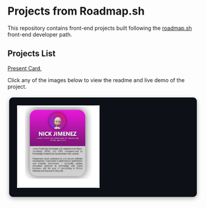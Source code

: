 # Projects from Roadmap.sh

This repository contains front-end projects built following the [roadmap.sh](https://roadmap.sh/) front-end developer path.

## Projects List  

[Present Card](projects/py_dalto_present%20card/), 


Click any of the images below to view the readme and live demo of the project.

<p align="left" style="
  background-color: #0d1117;
  border: 1px solid #30363d;
  border-radius: 10px;
  padding: 20px;
  width: 90%;
  margin: 20px auto;
  box-shadow: 0 4px 12px rgba(0,0,0,0.3);
">
  <a href='/projects/py_dalto_present card/'>
    <img width="48%" src="assets/resources/py_dalto_present card.png" alt="present card" />
  </a>
</p>